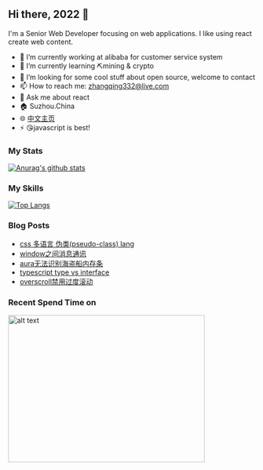 ## Hi there, 2022 👋

<!--
**JennerChen/JennerChen** is a ✨ _special_ ✨ repository because its `README.md` (this file) appears on your GitHub profile.

Here are some ideas to get you started:

- 🔭 I’m currently working on ...
- 🌱 I’m currently learning ...
- 👯 I’m looking to collaborate on ...
- 🤔 I’m looking for help with ...
- 💬 Ask me about ...
- 📫 How to reach me: ...
- 😄 Pronouns: ...
- ⚡ Fun fact: ...
-->

I'm a Senior Web Developer focusing on web applications. I like using react create web content.

- 🔭 I’m currently working at alibaba for customer service system
- 🌱 I’m currently learning ⛏️mining & crypto
- 🤔 I’m looking for some cool stuff about open source, welcome to contact
- 📫 How to reach me: zhangqing332@live.com
- 💬 Ask me about react
- 🏠 Suzhou.China 
- 🌐 [中文主页](https://zq.beaf.tech/)
- ⚡ 😘javascript is best!

### My Stats

[![Anurag's github stats](https://github-readme-stats.vercel.app/api?username=JennerChen&show_icons=true&theme=highcontrast)](https://github.com/anuraghazra/github-readme-stats)


### My Skills

[![Top Langs](https://github-readme-stats.vercel.app/api/top-langs/?username=JennerChen&show_icons=true&theme=highcontrast)](https://github.com/JennerChen/github-readme-stats)


### Blog Posts

<!-- BLOG-POST-LIST:START -->
- [css 多语言 伪类&lpar;pseudo-class&rpar; lang](https://zqblog.beaf.tech/css/lang/)
- [window之间消息通讯](https://zqblog.beaf.tech/web-message/)
- [aura无法识别海盗船内存条](https://zqblog.beaf.tech/crosshair-dram-sync-asus-aura/)
- [typescript type vs interface](https://zqblog.beaf.tech/ts-type-vs-interface/)
- [overscroll禁用过度滚动](https://zqblog.beaf.tech/css-overscroll-behavior/)
<!-- BLOG-POST-LIST:END -->

### Recent Spend Time on

<img src="https://wakatime.com/share/@1355c907-6b55-41b9-864b-3b01e4828373/f63121c7-772f-4edb-8cef-04cda623c8fe.png" alt="alt text" width="400" height="300">

